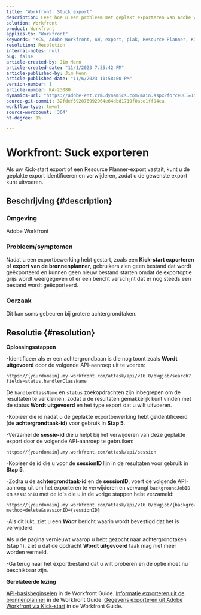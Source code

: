 ```yaml
---
title: "Workfront: Stuck export"
description: Leer hoe u een probleem met geplakt exporteren van Adobe Workfront kunt oplossen.
solution: Workfront
product: Workfront
applies-to: "Workfront"
keywords: "KCS, Adobe Workfront, AW, export, plak, Resource Planner, Kick-start, API, Troubleshooting"
resolution: Resolution
internal-notes: null
bug: false
article-created-by: Jim Menn
article-created-date: "11/1/2023 7:35:42 PM"
article-published-by: Jim Menn
article-published-date: "11/6/2023 11:58:00 PM"
version-number: 1
article-number: KA-23080
dynamics-url: "https://adobe-ent.crm.dynamics.com/main.aspx?forceUCI=1&pagetype=entityrecord&etn=knowledgearticle&id=f76869d7-ed78-ee11-8179-6045bd006268"
source-git-commit: 32fdef592076992964e64dbd1719f0ace1ff94ca
workflow-type: tm+mt
source-wordcount: '364'
ht-degree: 1%

---
```


# Workfront: Suck exporteren


Als uw Kick-start export of een Resource Planner-export vastzit, kunt u de geplakte export identificeren en verwijderen, zodat u de gewenste export kunt uitvoeren.

## Beschrijving {#description}


### Omgeving

Adobe Workfront



### Probleem/symptomen

Nadat u een exportbewerking hebt gestart, zoals een <b>Kick-start exporteren</b> of <b>export van de bronnenplanner,</b> gebruikers zien geen bestand dat wordt geëxporteerd en kunnen geen nieuw bestand starten omdat de exportoptie grijs wordt weergegeven of er een bericht verschijnt dat er nog steeds een bestand wordt geëxporteerd.



### Oorzaak

Dit kan soms gebeuren bij grotere achtergrondtaken.


## Resolutie {#resolution}


<b>Oplossingsstappen</b>



-Identificeer als er een achtergrondbaan is die nog toont zoals <b>Wordt uitgevoerd</b> door de volgende API-aanroep uit te voeren:


```
https://{yourdomain}.my.workfront.com/attask/api/v16.0/bkgjob/search?fields=status,handlerClassName
```




De `handlerClassName` en `status` zoekopdrachten zijn inbegrepen om de resultaten te verkleinen, zodat u de resultaten gemakkelijk kunt vinden met de status <b>Wordt uitgevoerd</b> en het type export dat u wilt uitvoeren.

-Kopieer die id nadat u de geplakte exportbewerking hebt geïdentificeerd (de <b>achtergrondtaak-id)</b> voor gebruik in <b>Stap 5</b>.

-Verzamel de <b>sessie-id</b> die u helpt bij het verwijderen van deze geplakte export door de volgende API-aanroep te gebruiken:


```
https://{yourdomain}.my.workfront.com/attask/api/session
```




-Kopieer de id die u voor de <b>sessionID</b> lijn in de resultaten voor gebruik in <b>Stap 5</b>.

-Zodra u de <b>achtergrondtaak-id</b> en de <b>sessionID</b>, voert de volgende API-aanroep uit om het exporteren te verwijderen en vervangt `backgroundJobID` en `sessionID` met de id&#39;s die u in de vorige stappen hebt verzameld:


```
https://{yourdomain}.my.workfront.com/attask/api/v16.0/bkgjob/{backgroundJobID}?method=delete&sessionID={sessionID}
```




-Als dit lukt, ziet u een <b>*Waar</b>* bericht waarin wordt bevestigd dat het is verwijderd.

Als u de pagina vernieuwt waarop u hebt gezocht naar achtergrondtaken (stap 1), ziet u dat de opdracht <b>Wordt uitgevoerd</b> taak mag niet meer worden vermeld.

-Ga terug naar het exportbestand dat u wilt proberen en de optie moet nu beschikbaar zijn.



<b>Gerelateerde lezing</b>

[API-basisbeginselen](https://experienceleague.adobe.com/docs/workfront/using/adobe-workfront-api/api-general-information/api-basics.html) in de Workfront Guide.
[Informatie exporteren uit de bronnenplanner](https://experienceleague.adobe.com/docs/workfront/using/manage-resources/resource-planning-in-adobe-workfront/export-resource-planner.html) in de Workfront Guide.
[Gegevens exporteren uit Adobe Workfront via Kick-start](https://experienceleague.adobe.com/docs/workfront/using/administration-and-setup/manage-wf/kick-starts/export-data-from-wf-via-kick-starts.html) in de Workfront Guide.

